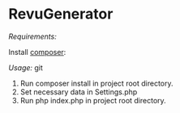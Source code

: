 # RevuGenerator

*Requirements:*

Install [composer](https://getcomposer.org):

*Usage:*
git

1. Run composer install in project root directory.
2. Set necessary data in Settings.php
3. Run php index.php in project root directory.

